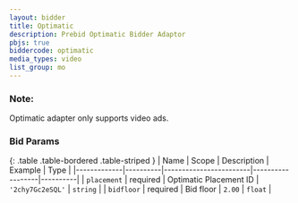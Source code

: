```yaml
---
layout: bidder
title: Optimatic
description: Prebid Optimatic Bidder Adaptor
pbjs: true
biddercode: optimatic
media_types: video
list_group: mo
---
```


### Note:

Optimatic adapter only supports video ads.

### Bid Params

{: .table .table-bordered .table-striped }
| Name        | Scope    | Description            | Example          | Type     |
|-------------|----------|------------------------|------------------|----------|
| `placement` | required | Optimatic Placement ID | `'2chy7Gc2eSQL'` | `string` |
| `bidfloor`  | required | Bid floor              | `2.00`           | `float`  |
